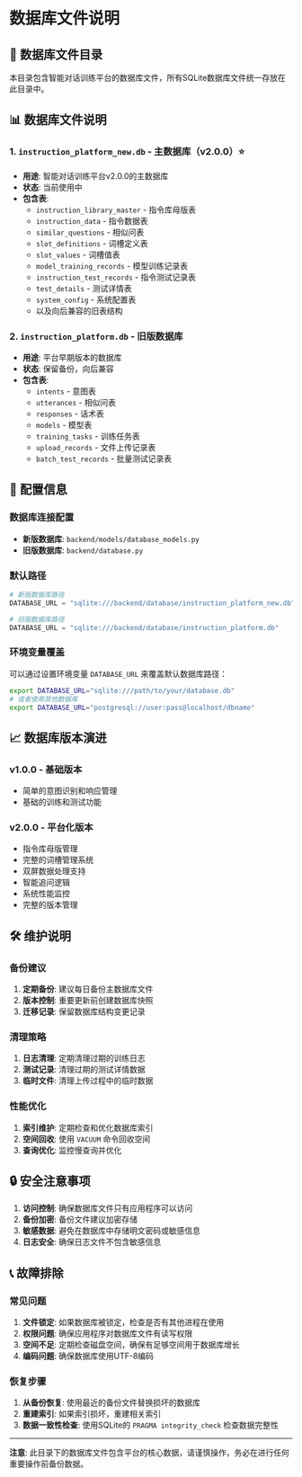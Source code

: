 # 数据库文件说明

## 📂 数据库文件目录

本目录包含智能对话训练平台的数据库文件，所有SQLite数据库文件统一存放在此目录中。

## 📊 数据库文件说明

### 1. `instruction_platform_new.db` - 主数据库（v2.0.0）⭐
- **用途**: 智能对话训练平台v2.0.0的主数据库
- **状态**: 当前使用中
- **包含表**:
  - `instruction_library_master` - 指令库母版表
  - `instruction_data` - 指令数据表
  - `similar_questions` - 相似问表
  - `slot_definitions` - 词槽定义表
  - `slot_values` - 词槽值表
  - `model_training_records` - 模型训练记录表
  - `instruction_test_records` - 指令测试记录表
  - `test_details` - 测试详情表
  - `system_config` - 系统配置表
  - 以及向后兼容的旧表结构

### 2. `instruction_platform.db` - 旧版数据库
- **用途**: 平台早期版本的数据库
- **状态**: 保留备份，向后兼容
- **包含表**:
  - `intents` - 意图表
  - `utterances` - 相似问表
  - `responses` - 话术表
  - `models` - 模型表
  - `training_tasks` - 训练任务表
  - `upload_records` - 文件上传记录表
  - `batch_test_records` - 批量测试记录表

## 🔧 配置信息

### 数据库连接配置
- **新版数据库**: `backend/models/database_models.py`
- **旧版数据库**: `backend/database.py`

### 默认路径
```python
# 新版数据库路径
DATABASE_URL = "sqlite:///backend/database/instruction_platform_new.db"

# 旧版数据库路径  
DATABASE_URL = "sqlite:///backend/database/instruction_platform.db"
```

### 环境变量覆盖
可以通过设置环境变量 `DATABASE_URL` 来覆盖默认数据库路径：
```bash
export DATABASE_URL="sqlite:///path/to/your/database.db"
# 或者使用其他数据库
export DATABASE_URL="postgresql://user:pass@localhost/dbname"
```

## 📈 数据库版本演进

### v1.0.0 - 基础版本
- 简单的意图识别和响应管理
- 基础的训练和测试功能

### v2.0.0 - 平台化版本
- 指令库母版管理
- 完整的词槽管理系统
- 双屏数据处理支持
- 智能追问逻辑
- 系统性能监控
- 完整的版本管理

## 🛠️ 维护说明

### 备份建议
1. **定期备份**: 建议每日备份主数据库文件
2. **版本控制**: 重要更新前创建数据库快照
3. **迁移记录**: 保留数据库结构变更记录

### 清理策略
1. **日志清理**: 定期清理过期的训练日志
2. **测试记录**: 清理过期的测试详情数据
3. **临时文件**: 清理上传过程中的临时数据

### 性能优化
1. **索引维护**: 定期检查和优化数据库索引
2. **空间回收**: 使用 `VACUUM` 命令回收空间
3. **查询优化**: 监控慢查询并优化

## 🔒 安全注意事项

1. **访问控制**: 确保数据库文件只有应用程序可以访问
2. **备份加密**: 备份文件建议加密存储
3. **敏感数据**: 避免在数据库中存储明文密码或敏感信息
4. **日志安全**: 确保日志文件不包含敏感信息

## 📞 故障排除

### 常见问题
1. **文件锁定**: 如果数据库被锁定，检查是否有其他进程在使用
2. **权限问题**: 确保应用程序对数据库文件有读写权限
3. **空间不足**: 定期检查磁盘空间，确保有足够空间用于数据库增长
4. **编码问题**: 确保数据库使用UTF-8编码

### 恢复步骤
1. **从备份恢复**: 使用最近的备份文件替换损坏的数据库
2. **重建索引**: 如果索引损坏，重建相关索引
3. **数据一致性检查**: 使用SQLite的 `PRAGMA integrity_check` 检查数据完整性

---

**注意**: 此目录下的数据库文件包含平台的核心数据，请谨慎操作，务必在进行任何重要操作前备份数据。 
